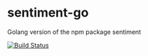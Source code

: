 # sentiment-go
Golang version of the npm package sentiment

[![Build Status](https://travis-ci.org/jkomyno/sentiment-go.svg?branch=master)](https://travis-ci.org/jkomyno/sentiment-go)
